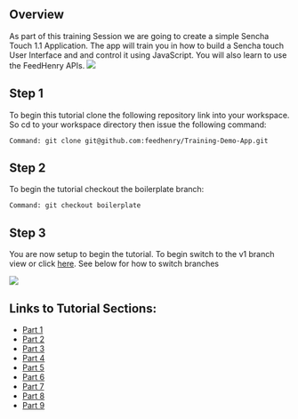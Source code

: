 ## Overview

As part of this training Session we are going to create a simple Sencha Touch 1.1 Application. The app will train you in how to build a Sencha touch User Interface and and control it using JavaScript. You will also learn to use the FeedHenry APIs. 
![](https://github.com/feedhenry/Training-Demo-App/raw/v1/docs/HomeView.png)

## Step 1 

To begin this tutorial clone the following repository link into your workspace. So cd to your workspace directory then issue the following command:

	Command: git clone git@github.com:feedhenry/Training-Demo-App.git

## Step 2 

To begin the tutorial checkout the boilerplate branch:

	Command: git checkout boilerplate

## Step 3

You are now setup to begin the tutorial. To begin switch to the v1 branch view or click <a href="https://github.com/feedhenry/Training-Demo-App/tree/v1">here</a>. See below for how to switch branches

![](https://github.com/feedhenry/Training-Demo-App/raw/master/docs/gitHub.png)


## Links to Tutorial Sections:


* <a href="https://github.com/feedhenry/Training-Demo-App/tree/v1">Part 1</a>
* <a href="https://github.com/feedhenry/Training-Demo-App/tree/v2">Part 2</a>
* <a href="https://github.com/feedhenry/Training-Demo-App/tree/v3">Part 3</a>
* <a href="https://github.com/feedhenry/Training-Demo-App/tree/v4">Part 4</a>
* <a href="https://github.com/feedhenry/Training-Demo-App/tree/v5">Part 5</a>
* <a href="https://github.com/feedhenry/Training-Demo-App/tree/v6">Part 6</a>
* <a href="https://github.com/feedhenry/Training-Demo-App/tree/v7">Part 7</a>
* <a href="https://github.com/feedhenry/Training-Demo-App/tree/v8">Part 8</a>
* <a href="https://github.com/feedhenry/Training-Demo-App/tree/v9">Part 9</a>
